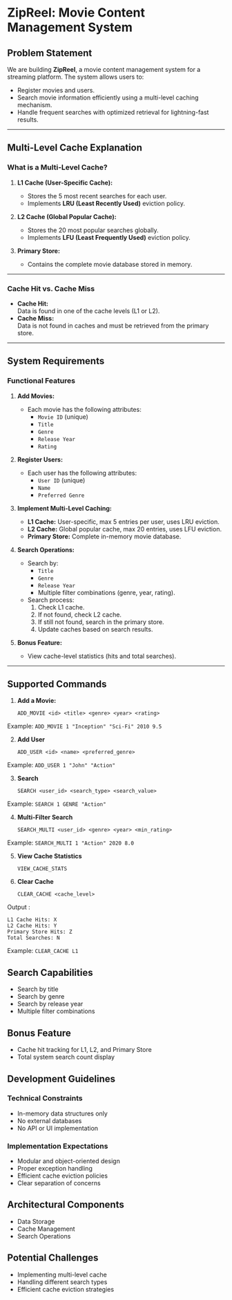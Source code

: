 # ZipReel: Movie Content Management System

## Problem Statement
We are building **ZipReel**, a movie content management system for a streaming platform. The system allows users to:
- Register movies and users.
- Search movie information efficiently using a multi-level caching mechanism.
- Handle frequent searches with optimized retrieval for lightning-fast results.

---

## Multi-Level Cache Explanation

### What is a Multi-Level Cache?
1. **L1 Cache (User-Specific Cache):**
    - Stores the 5 most recent searches for each user.
    - Implements **LRU (Least Recently Used)** eviction policy.

2. **L2 Cache (Global Popular Cache):**
    - Stores the 20 most popular searches globally.
    - Implements **LFU (Least Frequently Used)** eviction policy.

3. **Primary Store:**
    - Contains the complete movie database stored in memory.

---

### Cache Hit vs. Cache Miss
- **Cache Hit:**  
  Data is found in one of the cache levels (L1 or L2).
- **Cache Miss:**  
  Data is not found in caches and must be retrieved from the primary store.

---

## System Requirements
### Functional Features
1. **Add Movies:**
    - Each movie has the following attributes:
        - `Movie ID` (unique)
        - `Title`
        - `Genre`
        - `Release Year`
        - `Rating`

2. **Register Users:**
    - Each user has the following attributes:
        - `User ID` (unique)
        - `Name`
        - `Preferred Genre`

3. **Implement Multi-Level Caching:**
    - **L1 Cache:** User-specific, max 5 entries per user, uses LRU eviction.
    - **L2 Cache:** Global popular cache, max 20 entries, uses LFU eviction.
    - **Primary Store:** Complete in-memory movie database.

4. **Search Operations:**
    - Search by:
        - `Title`
        - `Genre`
        - `Release Year`
        - Multiple filter combinations (genre, year, rating).
    - Search process:
        1. Check L1 cache.
        2. If not found, check L2 cache.
        3. If still not found, search in the primary store.
        4. Update caches based on search results.

5. **Bonus Feature:**
    - View cache-level statistics (hits and total searches).

---

## Supported Commands
1. **Add a Movie:**
   ```plaintext
   ADD_MOVIE <id> <title> <genre> <year> <rating>

Example: `ADD_MOVIE 1 "Inception" "Sci-Fi" 2010 9.5`

2. **Add User**
    ```plaintext
   ADD_USER <id> <name> <preferred_genre>

Example: `ADD_USER 1 "John" "Action"`

3. **Search**
    ```plaintext
   SEARCH <user_id> <search_type> <search_value> 

Example: `SEARCH 1 GENRE "Action"`

4. **Multi-Filter Search**
    ```plaintext
   SEARCH_MULTI <user_id> <genre> <year> <min_rating>

Example: `SEARCH_MULTI 1 "Action" 2020 8.0`

5. **View Cache Statistics**
    ```plaintext
   VIEW_CACHE_STATS

6. **Clear Cache**
    ```plaintext
   CLEAR_CACHE <cache_level>
Output : 
```
L1 Cache Hits: X
L2 Cache Hits: Y
Primary Store Hits: Z
Total Searches: N
```
Example: `CLEAR_CACHE L1`

## Search Capabilities
- Search by title
- Search by genre
- Search by release year
- Multiple filter combinations

## Bonus Feature
- Cache hit tracking for L1, L2, and Primary Store
- Total system search count display

## Development Guidelines

### Technical Constraints
- In-memory data structures only
- No external databases
- No API or UI implementation

### Implementation Expectations
- Modular and object-oriented design
- Proper exception handling
- Efficient cache eviction policies
- Clear separation of concerns

## Architectural Components
- Data Storage
- Cache Management
- Search Operations

## Potential Challenges
- Implementing multi-level cache
- Handling different search types
- Efficient cache eviction strategies